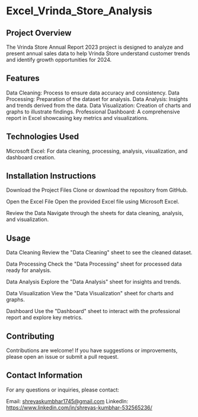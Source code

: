 # Excel_Vrinda_Store_Analysis
## Project Overview
The Vrinda Store Annual Report 2023 project is designed to analyze and present annual sales data to help Vrinda Store understand customer trends and identify growth opportunities for 2024.

## Features
Data Cleaning: Process to ensure data accuracy and consistency.
Data Processing: Preparation of the dataset for analysis.
Data Analysis: Insights and trends derived from the data.
Data Visualization: Creation of charts and graphs to illustrate findings.
Professional Dashboard: A comprehensive report in Excel showcasing key metrics and visualizations.

## Technologies Used
Microsoft Excel: For data cleaning, processing, analysis, visualization, and dashboard creation.

## Installation Instructions
Download the Project Files
Clone or download the repository from GitHub.

Open the Excel File
Open the provided Excel file using Microsoft Excel.

Review the Data
Navigate through the sheets for data cleaning, analysis, and visualization.

## Usage
Data Cleaning
Review the "Data Cleaning" sheet to see the cleaned dataset.

Data Processing
Check the "Data Processing" sheet for processed data ready for analysis.

Data Analysis
Explore the "Data Analysis" sheet for insights and trends.

Data Visualization
View the "Data Visualization" sheet for charts and graphs.

Dashboard
Use the "Dashboard" sheet to interact with the professional report and explore key metrics.

## Contributing
Contributions are welcome! If you have suggestions or improvements, please open an issue or submit a pull request.

## Contact Information
For any questions or inquiries, please contact:

Email: shreyaskumbhar1745@gmail.com
LinkedIn: https://www.linkedin.com/in/shreyas-kumbhar-532565236/
